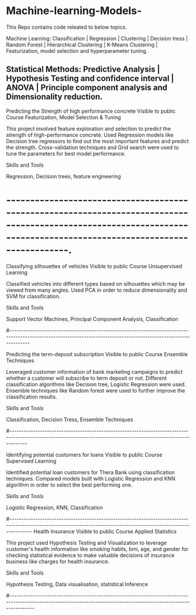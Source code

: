 # Machine-learning-Models-
This Repo contains code releated to below topics.

Machine Learning: 
Classification | Regression | Clustering | Decision tress | Random Forest | Hierarchical Clustering | K-Means Clustering | Featurization, model selection and hyperparameter tuning.

Statistical Methods:
Predictive Analysis | Hypothesis Testing and confidence interval | ANOVA | Principle component analysis and Dimensionality reduction.
------------------------------------------------------------------------------------------------------------------------------------------------------------------

Predicting the Strength of high performance concrete
Visible to public
Course Featurization, Model Selection & Tuning

This project involved feature exploration and selection to predict the strength of high-performance concrete. Used Regression models like Decision tree regressors to find out the most important features and predict the strength. Cross-validation techniques and Grid search were used to tune the parameters for best model performance.

Skills and Tools

Regression, Decision trees, feature engineering

# ---------------------------------------------------------------------------------------------------------------------------------------------------------------------.

Classifying silhouettes of vehicles
Visible to public
Course Unsupervised Learning

Classified vehicles into different types based on silhouettes which may be viewed from many angles. Used PCA in order to reduce dimensionality and SVM for classification.

Skills and Tools

Support Vector Machines, Principal Component Analysis, Classification

#--------------------------------------------------------------------------------------------------------------------------------------------------------------------

Predicting the term-deposit subscription
Visible to public
Course Ensemble Techniques

Leveraged customer information of bank marketing campaigns to predict whether a customer will subscribe to term deposit or not. Different classification algorithms like Decision tree, Logistic Regression were used. Ensemble techniques like Random forest were used to further improve the classification results.

Skills and Tools

Classification, Decision Tress, Ensemble Techniques

#-------------------------------------------------------------------------------------------------------------------------------------------------------------------

Identifying potential customers for loans
Visible to public
Course Supervised Learning

Identified potential loan customers for Thera Bank using classification techniques. Compared models built with Logistic Regression and KNN algorithm in order to select the best performing one.

Skills and Tools

Logistic Regression, KNN, Classification

#---------------------------------------------------------------------------------------------------------------------------------------------------------------------
Health Insurance
Visible to public
Course Applied Statistics

This project used Hypothesis Testing and Visualization to leverage customer's health information like smoking habits, bmi, age, and gender for checking statistical evidence to make valuable decisions of insurance business like charges for health insurance.

Skills and Tools

Hypothesis Testing, Data visualisation, statistical Inference

#----------------------------------------------------------------------------------------------------------------------------------------------------------------------



